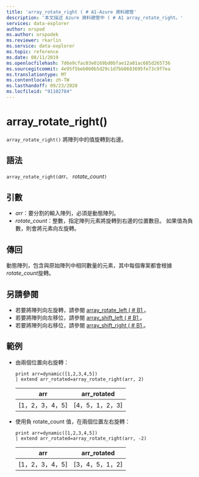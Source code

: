 ```yaml
---
title: 'array_rotate_right ( # A1-Azure 資料總管'
description: '本文描述 Azure 資料總管中 ( # A1 array_rotate_right。'
services: data-explorer
author: orspod
ms.author: orspodek
ms.reviewer: rkarlin
ms.service: data-explorer
ms.topic: reference
ms.date: 08/11/2019
ms.openlocfilehash: 7d6e9cfac03e0169bd0bfae12a01ac685d265736
ms.sourcegitcommit: 4e95f5beb060b5d29c1d7bb8683695fe73c9f7ea
ms.translationtype: MT
ms.contentlocale: zh-TW
ms.lasthandoff: 09/23/2020
ms.locfileid: "91102784"
---
```

# <a name="array_rotate_right"></a>array_rotate_right()

`array_rotate_right()` 將陣列中的值旋轉到右邊。

## <a name="syntax"></a>語法

`array_rotate_right(`*arr*、 *rotate_count*`)`

## <a name="arguments"></a>引數

* *arr*：要分割的輸入陣列，必須是動態陣列。
* *rotate_count*：整數，指定陣列元素將旋轉到右邊的位置數目。 如果值為負數，則會將元素向左旋轉。

## <a name="returns"></a>傳回

動態陣列，包含與原始陣列中相同數量的元素，其中每個專案都會根據 *rotate_count*旋轉。

## <a name="see-also"></a>另請參閱

* 若要將陣列向左旋轉，請參閱 [array_rotate_left ( # B1 ](array_rotate_leftfunction.md)。
* 若要將陣列向左移位，請參閱 [array_shift_left ( # B1 ](array_shift_leftfunction.md)。
* 若要將陣列向右移位，請參閱 [array_shift_right ( # B1 ](array_shift_rightfunction.md)。

## <a name="examples"></a>範例

* 由兩個位置向右旋轉：

    <!-- csl: https://help.kusto.windows.net:443/Samples -->
    ```kusto
    print arr=dynamic([1,2,3,4,5]) 
    | extend arr_rotated=array_rotate_right(arr, 2)
    ```
    
    |arr|arr_rotated|
    |---|---|
    |[1，2，3，4，5]|[4，5，1，2，3]|

* 使用負 rotate_count 值，在兩個位置左右旋轉：

    <!-- csl: https://help.kusto.windows.net:443/Samples -->
    ```kusto
    print arr=dynamic([1,2,3,4,5]) 
    | extend arr_rotated=array_rotate_right(arr, -2)
    ```
    
    |arr|arr_rotated|
    |---|---|
    |[1，2，3，4，5]|[3，4，5，1，2]|
